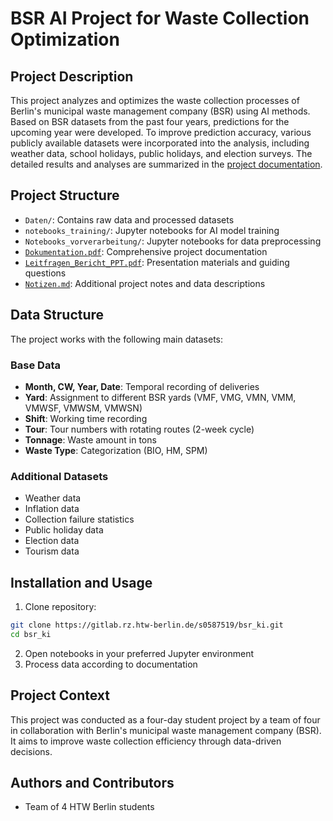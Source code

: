 # BSR AI Project for Waste Collection Optimization

## Project Description
This project analyzes and optimizes the waste collection processes of Berlin's municipal waste management company (BSR) using AI methods. Based on BSR datasets from the past four years, predictions for the upcoming year were developed. To improve prediction accuracy, various publicly available datasets were incorporated into the analysis, including weather data, school holidays, public holidays, and election surveys. The detailed results and analyses are summarized in the [project documentation](Dokumentation.pdf).

## Project Structure
- `Daten/`: Contains raw data and processed datasets
- `notebooks_training/`: Jupyter notebooks for AI model training
- `Notebooks_vorverarbeitung/`: Jupyter notebooks for data preprocessing
- [`Dokumentation.pdf`](Dokumentation.pdf): Comprehensive project documentation
- [`Leitfragen_Bericht_PPT.pdf`](Leitfragen_Bericht_PPT.pdf): Presentation materials and guiding questions
- [`Notizen.md`](Notizen.md): Additional project notes and data descriptions
  
## Data Structure
The project works with the following main datasets:

### Base Data
- **Month, CW, Year, Date**: Temporal recording of deliveries
- **Yard**: Assignment to different BSR yards (VMF, VMG, VMN, VMM, VMWSF, VMWSM, VMWSN)
- **Shift**: Working time recording
- **Tour**: Tour numbers with rotating routes (2-week cycle)
- **Tonnage**: Waste amount in tons
- **Waste Type**: Categorization (BIO, HM, SPM)

### Additional Datasets
- Weather data
- Inflation data
- Collection failure statistics
- Public holiday data
- Election data
- Tourism data

## Installation and Usage
1. Clone repository:
```bash
git clone https://gitlab.rz.htw-berlin.de/s0587519/bsr_ki.git
cd bsr_ki
```

2. Open notebooks in your preferred Jupyter environment
3. Process data according to documentation

## Project Context
This project was conducted as a four-day student project by a team of four in collaboration with Berlin's municipal waste management company (BSR). It aims to improve waste collection efficiency through data-driven decisions.

## Authors and Contributors
- Team of 4 HTW Berlin students

